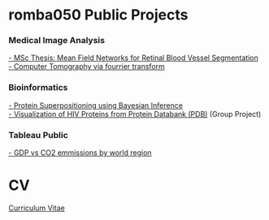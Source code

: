 # romba050 Public Projects

### Medical Image Analysis
[- MSc Thesis: Mean Field Networks for Retinal Blood Vessel Segmentation](https://github.com/romba050/MFN_RBV_segmentation) <br/>
[- Computer Tomography via fourrier transform](https://nbviewer.jupyter.org/github/romba050/computer_tomography/blob/master/ex3.ipynb) <br/>

### Bioinformatics
[- Protein Superpositioning using Bayesian Inference](https://github.com/romba050/Protein_Superpositioning_using_Bayesian_Inference) <br>
[- Visualization of HIV Proteins from Protein Databank (PDB)](https://github.com/chenbascaral/chenbascaral.github.io) (Group Project) <br/>

### Tableau Public
[- GDP vs CO2 emmissions by world region](https://public.tableau.com/app/profile/basile.rommes/viz/gdp_vs_c02_twbx/Sheet1)

# CV
<a href="https://github.com/romba050/romba050.github.io/blob/master/CV_Latex.pdf" target="_blank">Curriculum Vitae</a>
